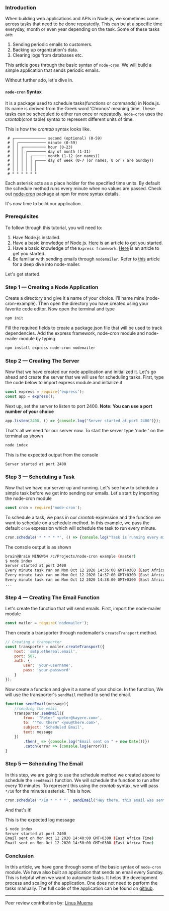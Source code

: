 ### Introduction
When building web applications and APIs in Node.js, we sometimes come across tasks that need to be done repeatedly. This can be at a specific time everyday, month or even year depending on the task. Some of these tasks are:

1. Sending periodic emails to customers.
2. Backing up organization's data.
3. Clearing logs from databases etc.

This article goes through the basic syntax of `node-cron`. We will build a simple application that sends periodic emails.

Without further ado, let's dive in.

#### `node-cron` Syntax
It is a package used to schedule tasks(functions or commands) in Node.js. Its name is derived from the Greek word 'Chronos' meaning time.
These tasks can be scheduled to either run once or repeatedly.
`node-cron` uses the *crontab*(cron table) syntax to represent different units of time.

This is how the *crontab* syntax looks like.
```
 # ┌────────────── second (optional) (0-59)
 # │ ┌──────────── minute (0-59)
 # │ │ ┌────────── hour (0-23)
 # │ │ │ ┌──────── day of month (1-31)
 # │ │ │ │ ┌────── month (1-12 (or names))
 # │ │ │ │ │ ┌──── day of week (0-7 (or names, 0 or 7 are Sunday))
 # │ │ │ │ │ │
 # │ │ │ │ │ │
 # * * * * * *
```
Each asterisk acts as a place holder for the specified time units. By default the schedule method runs every minute when no values are passed. Check out [node-cron](https://www.npmjs.com/package/node-cron) package at npm for more syntax details.

It's now time to build our application.

### Prerequisites
To follow through this tutorial, you will need to:
1. Have Node.js installed.
2. Have a basic knowledge of Node.js. [Here](/engineering-education/history-of-nodejs/) is an article to get you started.
3. Have a basic knowledge of the `Express framework`. [Here](/engineering-education/express/) is an article to get you started.
4. Be familiar with sending emails through `nodemailer`. Refer to [this](/engineering-education/node-mailer/) article for a deep dive into node-mailer.

Let's get started.

### Step 1 — Creating a Node Application
Create a directory and give it a name of your choice. I'll name mine (node-cron-example). Then open the directory you have created using your favorite code editor. Now open the terminal and type

```bash
npm init
```
Fill the required fields to create a package.json file that will be used to track dependencies. Add the express framework, node-cron module and node-mailer module by typing

```bash
npm install express node-cron nodemailer
```

### Step 2 — Creating The Server
Now that we have created our node application and initialized it. Let's go ahead and create the server that we will use for scheduling tasks. First, type the code below to import express module and initialize it

```Javascript
const express = require('express');
const app = express();
```

Next up, set the server to listen to port 2400. **Note: You can use a port number of your choice**

```Javascript
app.listen(2400, () => {console.log("Server started at port 2400")});
```

That's all we need for our server now. To start the server type 'node <entry point file>' on the terminal as shown

```bash
node index
```

This is the expected output from the console
```
Server started at port 2400
```

### Step 3 — Scheduling a Task
Now that we have our server up and running. Let's see how to schedule a simple task before we get into sending our emails. Let's start by importing the node-cron module

```Javascript
const cron = require('node-cron');
```

To schedule a task, we pass in our *crontab* expression and the function we want to schedule on a schedule method. In this example, we  pass the default `cron` expression which will schedule the task to run every minute.

```Javascript
cron.schedule('* * * * *', () => {console.log("Task is running every minute " + new Date())});
```
The console output is as shown

```bash
brain@Brain MINGW64 /c/Projects/node-cron example (master)
$ node index
Server started at port 2400
Every minute task ran on Mon Oct 12 2020 14:36:00 GMT+0300 (East Africa Time)
Every minute task ran on Mon Oct 12 2020 14:37:00 GMT+0300 (East Africa Time)
Every minute task ran on Mon Oct 12 2020 14:38:00 GMT+0300 (East Africa Time)
...
```
### Step 4 — Creating The Email Function
Let's create the function that will send emails.  First, import the node-mailer module

```Javascript
const mailer = require('nodemailer');
```
Then create a transporter through nodemailer's `createTransport` method.
```Javascript
// Creating a transporter
const transporter = mailer.createTransport({
    host: 'smtp.ethereal.email',
    port: 587,
    auth: {
        user: 'your-username',
        pass: 'your-password'
    }
});
```
Now create a function and give it a name of your choice.
In the function, We will use the transporter's `sendMail` method to send the email.

```Javascript
function sendEmail(message){
    //sending the email
    transporter.sendMail({
        from: '"Peter" <peter@kayere.com>',
        to: '"You there" <you@there.com>',
        subject: 'Scheduled Email',
        text: message
    })
        .then(_ => {console.log("Email sent on " + new Date())})
        .catch(error => {console.log(error)});
}
```

### Step 5 — Scheduling The Email
In this step, we are going to use the schedule method we created above to schedule the `sendEmail` function. We will schedule the function to run after every 10 minutes. To represent this using the *crontab* syntax, we will pass `*/10` for the minutes asterisk. This is how.

```Javascript
cron.schedule('*/10 * * * *', sendEmail("Hey there, this email was sent to you automatically"));
```
And that's it! 

This is the expected log message
```bash
$ node index
Server started at port 2400
Email sent on Mon Oct 12 2020 14:40:00 GMT+0300 (East Africa Time)
Email sent on Mon Oct 12 2020 14:50:00 GMT+0300 (East Africa Time)
```

### Conclusion
In this article, we have gone through some of the basic syntax of `node-cron` module. We have also built an application that sends an email every Sunday. This is helpful when we want to automate tasks. It helps the development process and scaling of the application. One does not need to perform the tasks manually. The full code of the application can be found on [github](https://github.com/kayere/node-cron-example.git).

---
Peer review contribution by: [Linus Muema](/engineering-education/authors/linus-muema/)
